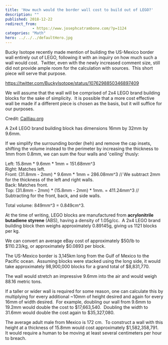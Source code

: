 ```yaml
---
title: 'How much would the border wall cost to build out of LEGO?'
description: ""
published: 2018-12-22
redirect_from: 
            - https://www.josephcatrambone.com/?p=1124
categories: "Math"
hero: ../../../defaultHero.jpg
---
```

<!-- wp:paragraph -->

Bucky Isotope recently made mention of building the US-Mexico border wall entirely out of LEGO, following it with an inquiry on how much such a wall would cost.  Twitter, even with the newly increased comment size, still did not provide ample room for the calculation with sources.  This short piece will serve that purpose.

<!-- /wp:paragraph -->

<!-- wp:core-embed/twitter {"url":"https://twitter.com/BuckyIsotope/status/1076298850346897409","type":"rich","providerNameSlug":"twitter","className":""} -->

https://twitter.com/BuckyIsotope/status/1076298850346897409

<!-- /wp:core-embed/twitter -->

<!-- wp:paragraph -->

We will assume that the wall will be comprised of 2x4 LEGO brand building blocks for the sake of simplicity.  It is possible that a more cost effective wall be made if a different piece is chosen as the basis, but it will suffice for our purposes.

<!-- /wp:paragraph -->

<!-- wp:html -->

Credit: [Cailliau.org](https://www.cailliau.org/en/Alphabetical/L/Lego/Dimensions/General%20Considerations/)

<!-- /wp:html -->

<!-- wp:paragraph -->

A 2x4 LEGO brand building block has dimensions 16mm by 32mm by 9.6mm.

If we simplify the surrounding border (heh) and remove the cap insets, shifting the volume instead to the perimeter by increasing the thickness to 1mm from 0.8mm, we can sum the four walls and 'ceiling' thusly:

<!-- /wp:paragraph -->

<!-- wp:paragraph -->

Left: 15.8mm \* 9.6mm \* 1mm = 151.68mm^3  
Right: Matches left.  
Front: (31.8mm - 2mm) \* 9.6mm \* 1mm = 286.08mm^3 // We subtract 2mm for the thickness of the left and right walls.  
Back: Matches front.  
Top: (31.8mm - 2mm) \* (15.8mm - 2mm) \* 1mm. = 411.24mm^3 // Subtracting for the front, back, and side walls.

<!-- /wp:paragraph -->

<!-- wp:paragraph -->

Total volume: 849mm^3 = 0.849cm^3.

<!-- /wp:paragraph -->

<!-- wp:paragraph -->

At the time of writing, LEGO blocks are manufactured from **acrylonitrile butadiene styrene** (ABS), having a density of 1.05g/cc.  A 2x4 LEGO brand building block then weighs approximately 0.89145g, giving us 1121 blocks per kg.

<!-- /wp:paragraph -->

<!-- wp:paragraph -->

We can convert an average eBay cost of approximately $50/lb to $110.23/kg, or approximately $0.0893 per block.

<!-- /wp:paragraph -->

<!-- wp:paragraph -->

The US-Mexico border is 3,145km long from the Gulf of Mexico to the Pacific ocean.  Assuming blocks were stacked using the long side, it would take approximately 98,900,000 blocks for a grand total of $8,831,770.

<!-- /wp:paragraph -->

<!-- wp:paragraph -->

The wall would stretch an impressive 9.6mm into the air and would weigh 88.16 metric tons.

<!-- /wp:paragraph -->

<!-- wp:paragraph -->

If a taller or wider wall is required for some reason, one can calculate this by multiplying for every additional ~10mm of height desired and again for every 16mm of width desired.  For example, doubling our wall from 9.6mm to 19.2mm would double the cost to $17,663,540.  Doubling the width to 31.6mm would double the cost again to $35,327,080.

<!-- /wp:paragraph -->

<!-- wp:paragraph -->

The average adult male from Mexico is 172 cm.  To construct a wall with this height at a thickness of 15.8mm would cost approximately $1,582,358,791.  It would require a human to be moving at least several centimeters per hour to breach.

<!-- /wp:paragraph -->
